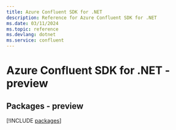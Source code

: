 ```yaml
---
title: Azure Confluent SDK for .NET
description: Reference for Azure Confluent SDK for .NET
ms.date: 03/11/2024
ms.topic: reference
ms.devlang: dotnet
ms.service: confluent
---
```

# Azure Confluent SDK for .NET - preview
## Packages - preview
[!INCLUDE [packages](confluent-index.md)]